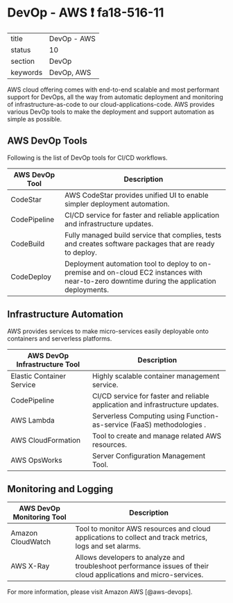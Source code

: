 # DevOp - AWS :exclamation: fa18-516-11


|          |                                       |
| -------- | ------------------------------------- |
| title    | DevOp - AWS                           | 
| status   | 10                                    |
| section  | DevOp                                 |
| keywords | DevOp, AWS          				   |

AWS cloud offering comes with end-to-end scalable and most performant support for DevOps, all the way from automatic deployment and monitoring of infrastructure-as-code to our cloud-applications-code. AWS provides various DevOp tools to make the deployment and support automation as simple as possible.

## AWS DevOp Tools

Following is the list of DevOp tools for CI/CD workflows.

|  AWS DevOp Tool    | Description                           |
| ---------------    | ------------------------------------- |
| CodeStar           | AWS CodeStar provides unified UI to enable simpler deployment                            automation.                          | 
| CodePipeline       | CI/CD service for faster and reliable application and                                    infrastructure updates.              |
| CodeBuild          | Fully managed build service that complies, tests and creates                             software packages that are ready to deploy.   |
| CodeDeploy         | Deployment automation tool to deploy to on-premise and on-cloud                          EC2 instances with near-to-zero downtime during the application                         deployments.                    |

## Infrastructure Automation

AWS provides services to make micro-services easily deployable onto containers and serverless platforms.

|  AWS DevOp Infrastructure Tool    | Description                           |
| ---------------                   | ------------------------------------- |
| Elastic Container Service         | Highly scalable container management service.  | 
| CodePipeline                      | CI/CD service for faster and reliable application                                     and infrastructure updates.              |
| AWS Lambda                        | Serverless Computing using Function-as-service                                            (FaaS) methodologies .   |
| AWS CloudFormation                | Tool to create and manage related AWS resources.|
| AWS OpsWorks                      | Server Configuration Management Tool.   |

## Monitoring and Logging

|  AWS DevOp Monitoring Tool    | Description                           |
| ---------------               | ------------------------------------- |
| Amazon CloudWatch             | Tool to monitor AWS resources and cloud applications                                      to collect and track metrics, logs and set alarms.| 
| AWS X-Ray                     | Allows developers to analyze and troubleshoot                                             performance issues of their cloud applications and                                      micro-services.  |


For more information, please visit Amazon AWS [@aws-devops].
